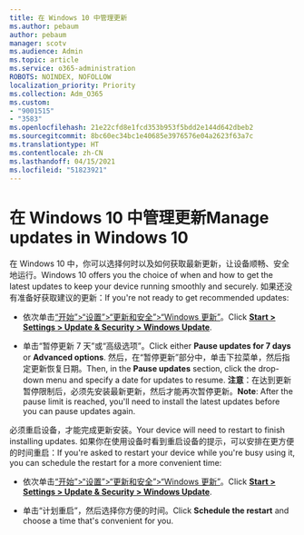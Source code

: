 ```yaml
---
title: 在 Windows 10 中管理更新
ms.author: pebaum
author: pebaum
manager: scotv
ms.audience: Admin
ms.topic: article
ms.service: o365-administration
ROBOTS: NOINDEX, NOFOLLOW
localization_priority: Priority
ms.collection: Adm_O365
ms.custom:
- "9001515"
- "3583"
ms.openlocfilehash: 21e22cfd8e1fcd353b953f5bdd2e144d642dbeb2
ms.sourcegitcommit: 8bc60ec34bc1e40685e3976576e04a2623f63a7c
ms.translationtype: HT
ms.contentlocale: zh-CN
ms.lasthandoff: 04/15/2021
ms.locfileid: "51823921"
---
```

# <a name="manage-updates-in-windows-10"></a><span data-ttu-id="0bad1-102">在 Windows 10 中管理更新</span><span class="sxs-lookup"><span data-stu-id="0bad1-102">Manage updates in Windows 10</span></span>

<span data-ttu-id="0bad1-103">在 Windows 10 中，你可以选择何时以及如何获取最新更新，让设备顺畅、安全地运行。</span><span class="sxs-lookup"><span data-stu-id="0bad1-103">Windows 10 offers you the choice of when and how to get the latest updates to keep your device running smoothly and securely.</span></span> <span data-ttu-id="0bad1-104">如果还没有准备好获取建议的更新：</span><span class="sxs-lookup"><span data-stu-id="0bad1-104">If you're not ready to get recommended updates:</span></span>

- <span data-ttu-id="0bad1-105">依次单击[“开始”>“设置”>“更新和安全”>“Windows 更新”](ms-settings:windowsupdate)。</span><span class="sxs-lookup"><span data-stu-id="0bad1-105">Click **[Start > Settings > Update & Security > Windows Update](ms-settings:windowsupdate)**.</span></span>

- <span data-ttu-id="0bad1-106">单击“暂停更新 7 天”或“高级选项”。</span><span class="sxs-lookup"><span data-stu-id="0bad1-106">Click either **Pause updates for 7 days** or **Advanced options**.</span></span> <span data-ttu-id="0bad1-107">然后，在“暂停更新”部分中，单击下拉菜单，然后指定更新恢复日期。</span><span class="sxs-lookup"><span data-stu-id="0bad1-107">Then, in the **Pause updates** section, click the drop-down menu and specify a date for updates to resume.</span></span> <span data-ttu-id="0bad1-108">**注意**：在达到更新暂停限制后，必须先安装最新更新，然后才能再次暂停更新。</span><span class="sxs-lookup"><span data-stu-id="0bad1-108">**Note**: After the pause limit is reached, you'll need to install the latest updates before you can pause updates again.</span></span>

<span data-ttu-id="0bad1-109">必须重启设备，才能完成更新安装。</span><span class="sxs-lookup"><span data-stu-id="0bad1-109">Your device will need to restart to finish installing updates.</span></span> <span data-ttu-id="0bad1-110">如果你在使用设备时看到重启设备的提示，可以安排在更方便的时间重启：</span><span class="sxs-lookup"><span data-stu-id="0bad1-110">If you're asked to restart your device while you're busy using it, you can schedule the restart for a more convenient time:</span></span>

- <span data-ttu-id="0bad1-111">依次单击[“开始”>“设置”>“更新和安全”>“Windows 更新”](ms-settings:windowsupdate)。</span><span class="sxs-lookup"><span data-stu-id="0bad1-111">Click **[Start > Settings > Update & Security > Windows Update](ms-settings:windowsupdate)**.</span></span>

- <span data-ttu-id="0bad1-112">单击“计划重启”，然后选择你方便的时间。</span><span class="sxs-lookup"><span data-stu-id="0bad1-112">Click **Schedule the restart** and choose a time that's convenient for you.</span></span>
